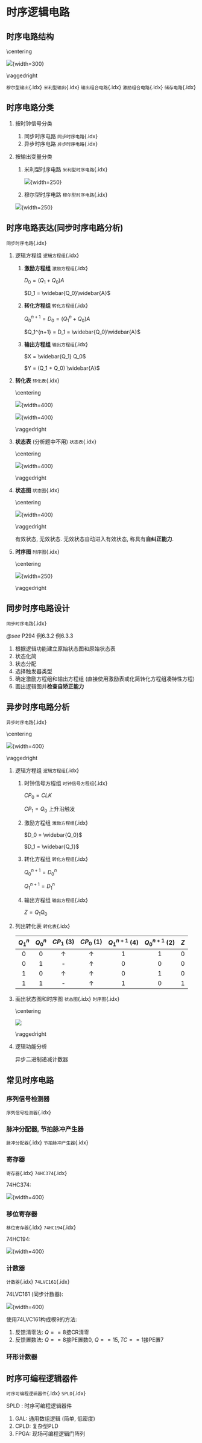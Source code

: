 <!--
    vi: ft=pandoc.markdown
-->

# 时序逻辑电路

## 时序电路结构

\centering

![](./images/06-sequential-logic/sequential-logic-circuit-example.png){width=300}

\raggedright

`穆尔型输出`{.idx} `米利型输出`{.idx} `输出组合电路`{.idx} `激励组合电路`{.idx}
`储存电路`{.idx}

## 时序电路分类

1. 按时钟信号分类

   1. 同步时序电路 `同步时序电路`{.idx}
   1. 异步时序电路 `异步时序电路`{.idx}

1. 按输出变量分类

   1. 米利型时序电路 `米利型时序电路`{.idx}

      ![](./images/06-sequential-logic/mealy.png){width=250}
      
   1. 穆尔型时序电路 `穆尔型时序电路`{.idx}

     ![](./images/06-sequential-logic/moor.png){width=250}

## 时序电路表达(同步时序电路分析)

`同步时序电路`{.idx}

1. 逻辑方程组 `逻辑方程组`{.idx}

   1. **激励方程组** `激励方程组`{.idx}

      $D_0 = (Q_1 + Q_0)A$

      $D_1 = \widebar{Q_0}\widebar{A}$

   1. **转化方程组** `转化方程组`{.idx}

      $Q_0^{n+1} = D_0 = (Q_1^{n} + Q_0)A$
 
      $Q_1^{n+1} = D_1 = \widebar{Q_0}\widebar{A}$
 
   1. **输出方程组** `输出方程组`{.idx}
 
      $X = \widebar{Q_1} Q_0$
 
      $Y = (Q_1 + Q_0) \widebar{A}$

1. **转化表** `转化表`{.idx}

   \centering

   ![](./images/06-sequential-logic/truth-table-1.png){width=400}

   ![](./images/06-sequential-logic/truth-table-2.png){width=400}

   \raggedright

1. **状态表** (分析题中不用) `状态表`{.idx}

   \centering

   ![](./images/06-sequential-logic/state-table.png){width=400}

   \raggedright

1. **状态图** `状态图`{.idx}

   \centering

   ![](./images/06-sequential-logic/state-diagram.png){width=400}

   \raggedright

   有效状态, 无效状态. 无效状态自动进入有效状态, 称具有**自纠正能力**.

1. **时序图** `时序图`{.idx}

   \centering

   ![](./images/06-sequential-logic/sequential-diagram.png){width=250}

   \raggedright

## 同步时序电路设计

`同步时序电路`{.idx}

*@see* P294 例6.3.2 例6.3.3

1. 根据逻辑功能建立原始状态图和原始状态表
1. 状态化简
1. 状态分配
1. 选择触发器类型
1. 确定激励方程组和输出方程组 (直接使用激励表或化简转化方程组凑特性方程)
1. 画出逻辑图并**检查自矫正能力**

## 异步时序电路分析

`异步时序电路`{.idx}

\centering

![](./images/06-sequential-logic/asynchronous-sequential-circuit-analysis/example.png){width=400}

\raggedright

1. 逻辑方程组 `逻辑方程组`{.idx}

   1. 时钟信号方程组 `时钟信号方程组`{.idx}

      $CP_0 = CLK$

      $CP_1 = Q_0$ 上升沿触发

   1. 激励方程组 `激励方程组`{.idx}

      $D_0 = \widebar{Q_0}$
      
      $D_1 = \widebar{Q_1}$

   1. 转化方程组 `转化方程组`{.idx}

      $Q_0^{n+1} = D_0^n$

      $Q_1^{n+1} = D_1^n$

   1. 输出方程组 `输出方程组`{.idx}

      $Z = Q_1Q_0$

1. 列出转化表 `转化表`{.idx}

   $Q_1^n$ | $Q_0^n$ | $CP_1$ (3) | $CP_0$ (1) | $Q_1^{n + 1}$ (4) | $Q_0^{n + 1}$ (2) | $Z$
   :-----: | :-----: | :----: | :----: | :-----------: | :-----------: | :--:
   0 | 0 | $\uparrow$ | $\uparrow$ | 1 | 1 | 0
   0 | 1 | - | $\uparrow$ | 0 | 0 | 0
   1 | 0 | $\uparrow$ | $\uparrow$ | 0 | 1 | 0
   1 | 1 | - | $\uparrow$ | 1 | 0 | 1

1. 画出状态图和时序图 `状态图`{.idx} `时序图`{.idx}

   \centering

   ![](./images/06-sequential-logic/asynchronous-sequential-circuit-analysis/state.png)

   \raggedright

1. 逻辑功能分析

   异步二进制递减计数器

## 常见时序电路

### 序列信号检测器

`序列信号检测器`{.idx}

### 脉冲分配器, 节拍脉冲产生器

`脉冲分配器`{.idx} `节拍脉冲产生器`{.idx}

### 寄存器

`寄存器`{.idx} `74HC374`{.idx}

74HC374:

![](./images/06-sequential-logic/74HC374/table.png){width=400}

### 移位寄存器

`移位寄存器`{.idx} `74HC194`{.idx}

74HC194:

![](./images/06-sequential-logic/74HC194/table.png){width=400}

### 计数器

`计数器`{.idx} `74LVC161`{.idx}

74LVC161 (同步计数器):

![](./images/06-sequential-logic/74LVC161/table.png){width=400}

使用74LVC161构成模9的方法:

1. 反馈清零法: $Q == 8$接CR清零
1. 反馈置数法: $Q == 8$接PE置数$0$, $Q == 15, TC == 1$接PE置$7$

### 环形计数器

## 时序可编程逻辑器件

`时序可编程逻辑器件`{.idx} `SPLD`{.idx}

SPLD
: 时序可编程逻辑器件

1. GAL: 通用数组逻辑 (简单, 低密度)
1. CPLD: 复杂型PLD
1. FPGA: 现场可编程逻辑门阵列

